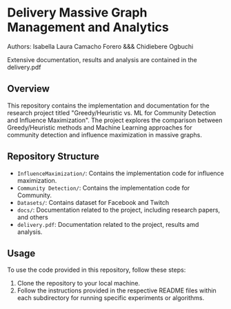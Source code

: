 # Delivery Massive Graph Management and Analytics
Authors: Isabella Laura Camacho Forero &&& Chidiebere Ogbuchi

Extensive documentation, results and analysis are contained in the delivery.pdf

## Overview
This repository contains the implementation and documentation for the research project titled "Greedy/Heuristic vs. ML for Community Detection and Influence Maximization". The project explores the comparison between Greedy/Heuristic methods and Machine Learning approaches for community detection and influence maximization in massive graphs.


## Repository Structure
- `InfluenceMaximization/`: Contains the implementation code for influence maximization.
- `Community Detection/`: Contains the implementation code for Community.
- `Datasets/`: Contains dataset for Facebook and Twitch
- `docs/`: Documentation related to the project, including research papers, and others
- `delivery.pdf`: Documentation related to the project, results amd analysis.

## Usage
To use the code provided in this repository, follow these steps:
1. Clone the repository to your local machine.
2. Follow the instructions provided in the respective README files within each subdirectory for running specific experiments or algorithms.
